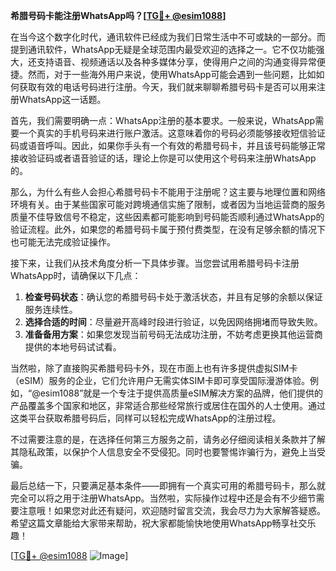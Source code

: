 **希腊号码卡能注册WhatsApp吗？[[TG💪+ @esim1088](https://t.me/s/esim1088)]**

在当今这个数字化时代，通讯软件已经成为我们日常生活中不可或缺的一部分。而提到通讯软件，WhatsApp无疑是全球范围内最受欢迎的选择之一。它不仅功能强大，还支持语音、视频通话以及各种多媒体分享，使得用户之间的沟通变得异常便捷。然而，对于一些海外用户来说，使用WhatsApp可能会遇到一些问题，比如如何获取有效的电话号码进行注册。今天，我们就来聊聊希腊号码卡是否可以用来注册WhatsApp这一话题。

首先，我们需要明确一点：WhatsApp注册的基本要求。一般来说，WhatsApp需要一个真实的手机号码来进行账户激活。这意味着你的号码必须能够接收短信验证码或语音呼叫。因此，如果你手头有一个有效的希腊号码卡，并且该号码能够正常接收验证码或者语音验证的话，理论上你是可以使用这个号码来注册WhatsApp的。

那么，为什么有些人会担心希腊号码卡不能用于注册呢？这主要与地理位置和网络环境有关。由于某些国家可能对跨境通信实施了限制，或者因为当地运营商的服务质量不佳导致信号不稳定，这些因素都可能影响到号码能否顺利通过WhatsApp的验证流程。此外，如果您的希腊号码卡属于预付费类型，在没有足够余额的情况下也可能无法完成验证操作。

接下来，让我们从技术角度分析一下具体步骤。当您尝试用希腊号码卡注册WhatsApp时，请确保以下几点：

1. **检查号码状态**：确认您的希腊号码卡处于激活状态，并且有足够的余额以保证服务连续性。
2. **选择合适的时间**：尽量避开高峰时段进行验证，以免因网络拥堵而导致失败。
3. **准备备用方案**：如果您发现当前号码无法成功注册，不妨考虑更换其他运营商提供的本地号码试试看。

当然啦，除了直接购买希腊号码卡外，现在市面上也有许多提供虚拟SIM卡（eSIM）服务的企业，它们允许用户无需实体SIM卡即可享受国际漫游体验。例如，“@esim1088”就是一个专注于提供高质量eSIM解决方案的品牌，他们提供的产品覆盖多个国家和地区，非常适合那些经常旅行或居住在国外的人士使用。通过这类平台获取希腊号码后，同样可以轻松完成WhatsApp的注册过程。

不过需要注意的是，在选择任何第三方服务之前，请务必仔细阅读相关条款并了解其隐私政策，以保护个人信息安全不受侵犯。同时也要警惕诈骗行为，避免上当受骗。

最后总结一下，只要满足基本条件——即拥有一个真实可用的希腊号码卡，那么就完全可以将之用于注册WhatsApp。当然啦，实际操作过程中还是会有不少细节需要注意哦！如果您对此还有疑问，欢迎随时留言交流，我会尽力为大家解答疑惑。希望这篇文章能给大家带来帮助，祝大家都能愉快地使用WhatsApp畅享社交乐趣！

[[TG💪+ @esim1088](https://t.me/s/esim1088) ![Image](https://i.postimg.cc/4NQfJmqS/Snipaste-2025-05-13-00-14-12.png)]